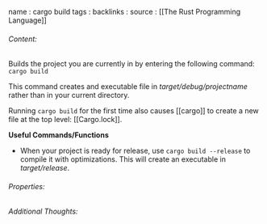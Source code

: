 name : cargo build
tags : 
backlinks : 
source : [[The Rust Programming Language]]

###### Content:
Builds the project you are currently in by entering the following command:
`cargo build`

This command creates and executable file in *target/debug/projectname* rather than in your current directory.

Running `cargo build` for the first time also causes [[cargo]] to create a new file at the top level: [[Cargo.lock]].

**Useful Commands/Functions**
- When your project is ready for release, use `cargo build --release` to compile it with optimizations. This will create an executable in *target/release*.

###### Properties:

###### Additional Thoughts:
